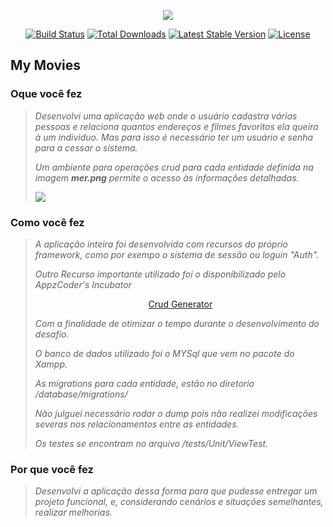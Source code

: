 <p align="center"><img src="https://laravel.com/assets/img/components/logo-laravel.svg"></p>

<p align="center">
<a href="https://travis-ci.org/laravel/framework"><img src="https://travis-ci.org/laravel/framework.svg" alt="Build Status"></a>
<a href="https://packagist.org/packages/laravel/framework"><img src="https://poser.pugx.org/laravel/framework/d/total.svg" alt="Total Downloads"></a>
<a href="https://packagist.org/packages/laravel/framework"><img src="https://poser.pugx.org/laravel/framework/v/stable.svg" alt="Latest Stable Version"></a>
<a href="https://packagist.org/packages/laravel/framework"><img src="https://poser.pugx.org/laravel/framework/license.svg" alt="License"></a>
</p>

## My Movies

### **Oque você fez**
> _Desenvolvi uma aplicação web onde o usuário cadastra várias pessoas e relaciona quantos endereços e filmes favoritos ela queira à um individuo. Mas para isso é necessário ter um usuário e senha para a cessar o sistema._
>
> _Um ambiente para operações crud para cada entidade definida na imagem **mer.png** permite o acesso às informações detalhadas._
>
> <img src="/mymovies/mer.png">

### **Como você fez**
> _A aplicação inteira foi desenvolvida com recursos do próprio framework, como por exempo o sistema de sessão ou loguin "Auth"._
>
> _Outro Recurso importante utilizado foi o disponibilizado pelo AppzCoder's Incubator_
>
>    <p align="center">
>    <a href="https://github.com/appzcoder/crud-generator">Crud Generator</a>
>    </p>
>    
> _Com a finalidade de otimizar o tempo durante o desenvolvimento do desafio._
>
> _O banco de dados utilizado foi o MYSql que vem no pacote do Xampp._
>
> _As migrations para cada entidade, estão no diretorio /database/migrations/_
>
> _Não julguei necessário rodar o dump pois não realizei modificações severas nos relacionamentos entre as entidades._
>
> _Os testes se encontram no arquivo /tests/Unit/ViewTest._

### **Por que você fez**
> _Desenvolvi a aplicação dessa forma para que pudesse entregar um projeto funcional, e, considerando cenários e situações semelhantes,
> realizar melhorias._
